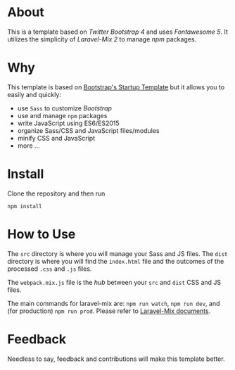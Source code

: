 # About
This is a template based on *Twitter Bootstrap 4* and uses *Fontawesome 5*. It utilizes the simplicity of *Laravel-Mix 2* to manage _npm_ packages.

# Why
This template is based on <a href="https://getbootstrap.com/docs/4.1/examples/starter-template/" target="_blank">Bootstrap's Startup Template</a> but it allows you to easily and quickly:

- use `Sass` to customize *Bootstrap*
- use and manage `npm` packages
- write JavaScript using ES6/ES2015
- organize Sass/CSS and JavaScript files/modules
- minify CSS and JavaScript
- more ...

# Install
Clone the repository and then run

    npm install

# How to Use
The `src` directory is where you will manage your Sass and JS files. The `dist` directory is where you will find the `index.html` file and the outcomes of the processed `.css` and `.js` files.

The `webpack.mix.js` file is the _hub_ between your `src` and `dist` CSS and JS files.

The main commands for laravel-mix are: `npm run watch`, `npm run dev`, and (for production) `npm run prod`. Please refer to <a href="https://laravel-mix.com/docs/2.1/basic-example" target="_blank">Laravel-Mix documents</a>.

# Feedback
Needless to say, feedback and contributions will make this template better.